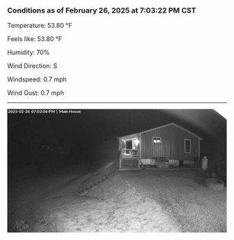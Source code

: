 ### Conditions as of February 26, 2025 at 7:03:22 PM CST 

Temperature: 53.80 &deg;F

Feels like: 53.80 &deg;F

Humidity: 70%

Wind Direction: S

Windspeed: 0.7 mph

Wind Gust: 0.7 mph

---

<img src="./images/latest.jpeg"/>

